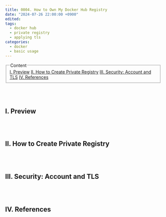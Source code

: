 ```yaml
---
title: 0004. How to Own My Docker Hub Registry
date: "2024-07-26 22:00:00 +0900"
edited:
tags:
  - docker hub
  - private registry
  - applying tls
categories:
  - docker
  - basic usage
---
```



<fieldset>
<legend> Content </legend>
<a href="#ctn1">I. Preview</a>
<a href="#ctn2">II. How to Create Private Registry</a>
<a href="#ctn3">III. Security: Account and TLS</a>
<a href="#ctn4">IV. References</a>
</fieldset>


<br><br>
## <span id="ctn1">I. Preview </span>
<p>

</p>


<br><br>
## <span id="ctn2">II. How to Create Private Registry</a>
<p>

</p>


<br><br>
## <span id="ctn3">III. Security: Account and TLS </a>
<p>

</p>


<br><br>
## <span id="ctn4">IV. References </a>
<p>

</p>

